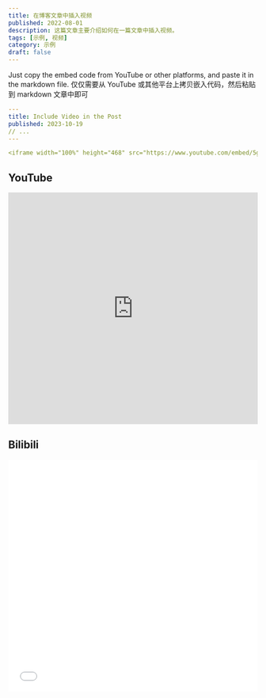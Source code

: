 ```yaml
---
title: 在博客文章中插入视频
published: 2022-08-01
description: 这篇文章主要介绍如何在一篇文章中插入视频。
tags: [示例, 视频]
category: 示例
draft: false
---
```


Just copy the embed code from YouTube or other platforms, and paste it in the markdown file.
仅仅需要从 YouTube 或其他平台上拷贝嵌入代码，然后粘贴到 markdown 文章中即可

```yaml
---
title: Include Video in the Post
published: 2023-10-19
// ...
---

<iframe width="100%" height="468" src="https://www.youtube.com/embed/5gIf0_xpFPI?si=N1WTorLKL0uwLsU_" title="YouTube video player" frameborder="0" allowfullscreen></iframe>
```

## YouTube

<iframe width="100%" height="468" src="https://www.youtube.com/embed/5gIf0_xpFPI?si=N1WTorLKL0uwLsU_" title="YouTube video player" frameborder="0" allow="accelerometer; clipboard-write; encrypted-media; gyroscope; picture-in-picture; web-share" allowfullscreen></iframe>

## Bilibili

<iframe width="100%" height="468" src="//player.bilibili.com/player.html?bvid=BV1fK4y1s7Qf&p=1" scrolling="no" border="0" frameborder="no" framespacing="0" allowfullscreen="true"> </iframe>
